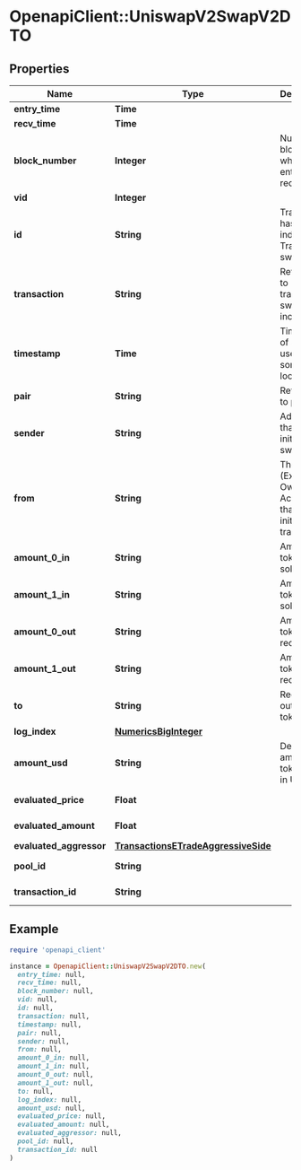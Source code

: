 # OpenapiClient::UniswapV2SwapV2DTO

## Properties

| Name | Type | Description | Notes |
| ---- | ---- | ----------- | ----- |
| **entry_time** | **Time** |  | [optional] |
| **recv_time** | **Time** |  | [optional] |
| **block_number** | **Integer** | Number of block in which entity was recorded. | [optional] |
| **vid** | **Integer** |  | [optional] |
| **id** | **String** | Transaction hash plus index in Transaction swap array. | [optional] |
| **transaction** | **String** | Reference to transaction swap was included in. | [optional] |
| **timestamp** | **Time** | Timestamp of swap, used for sorted lookups. | [optional] |
| **pair** | **String** | Reference to pair. | [optional] |
| **sender** | **String** | Address that initiated the swap. | [optional] |
| **from** | **String** | The EOA (Externally Owned Account) that initiated the transaction. | [optional] |
| **amount_0_in** | **String** | Amount of token0 sold. | [optional] |
| **amount_1_in** | **String** | Amount of token1 sold. | [optional] |
| **amount_0_out** | **String** | Amount of token0 received. | [optional] |
| **amount_1_out** | **String** | Amount of token1 received. | [optional] |
| **to** | **String** | Recipient of output tokens. | [optional] |
| **log_index** | [**NumericsBigInteger**](NumericsBigInteger.md) |  | [optional] |
| **amount_usd** | **String** | Derived amount of tokens sold in USD. | [optional] |
| **evaluated_price** | **Float** |  | [optional][readonly] |
| **evaluated_amount** | **Float** |  | [optional][readonly] |
| **evaluated_aggressor** | [**TransactionsETradeAggressiveSide**](TransactionsETradeAggressiveSide.md) |  | [optional] |
| **pool_id** | **String** |  | [optional][readonly] |
| **transaction_id** | **String** |  | [optional][readonly] |

## Example

```ruby
require 'openapi_client'

instance = OpenapiClient::UniswapV2SwapV2DTO.new(
  entry_time: null,
  recv_time: null,
  block_number: null,
  vid: null,
  id: null,
  transaction: null,
  timestamp: null,
  pair: null,
  sender: null,
  from: null,
  amount_0_in: null,
  amount_1_in: null,
  amount_0_out: null,
  amount_1_out: null,
  to: null,
  log_index: null,
  amount_usd: null,
  evaluated_price: null,
  evaluated_amount: null,
  evaluated_aggressor: null,
  pool_id: null,
  transaction_id: null
)
```

